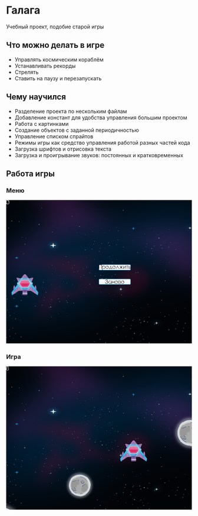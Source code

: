 # Галага
Учебный проект, подобие старой игры
## Что можно делать в игре
- Управлять космическим кораблём
- Устанавливать рекорды
- Стрелять
- Ставить на паузу и перезапускать
## Чему научился
- Разделение проекта по нескольким файлам
- Добавление констант для удобства управления большим проектом
- Работа с картинками
- Создание объектов с заданной периодичностью
- Управление списком спрайтов
- Режимы игры как средство управления работой разных частей
кода
- Загрузка шрифтов и отрисовка текста
- Загрузка и проигрывание звуков: постоянных и кратковременных
## Работа игры 
### Меню
![alt text](./Старт%20галаги.png)
### Игра
![alt text](./Процес%20игры.png)
